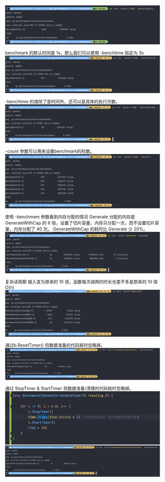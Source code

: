 ![img.png](images/img.png)

benchmark 的默认时间是 1s，那么我们可以使用 -benchtime 指定为 3s
![img_1.png](images/img_1.png)

-benchtime 的值除了是时间外，还可以是具体的执行次数。
![img_2.png](images/img_2.png)

-count 参数可以用来设置benchmark的轮数。
![img_3.png](images/img_3.png)

使用 -benchmem 参数看到内存分配的情况 Generate 分配的内存是 GenerateWithCap 的 6 倍，设置了切片容量，内存只分配一次，而不设置切片容量，内存分配了 40 次。 GenerateWithCap 的耗时比
Generate 少 20%。
![img_5.png](images/img_5.png)

复杂读观察 输入变为原来的 10 倍，函数每次调用的时长也差不多是原来的 10 倍 O(n)
![img_7.png](images/img_7.png)

通过b.ResetTimer() 将数据准备的代码耗时忽略掉。
![img_8.png](images/img_8.png)

通过 StopTimer & StartTimer 将数据准备/清理的代码耗时忽略掉。
![img_10.png](images/img_10.png)
![img_9.png](images/img_9.png)

